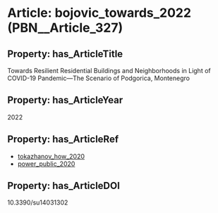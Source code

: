 # Article: __bojovic_towards_2022__ (PBN__Article_327)

## Property: has_ArticleTitle

Towards Resilient Residential Buildings and Neighborhoods in Light of COVID-19 Pandemic—The Scenario of Podgorica, Montenegro

## Property: has_ArticleYear

2022

## Property: has_ArticleRef

* [tokazhanov_how_2020](../Article/PBN__Article_67)
* [power_public_2020](../Article/PBN__Article_107)

## Property: has_ArticleDOI

10.3390/su14031302

